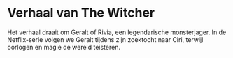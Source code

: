 # Verhaal van The Witcher
Het verhaal draait om Geralt of Rivia, een legendarische monsterjager.
In de Netflix-serie volgen we Geralt tijdens zijn zoektocht naar Ciri, terwijl oorlogen en magie de wereld teisteren.
